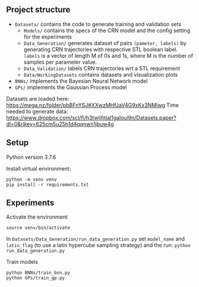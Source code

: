 
## Project structure

- `Datasets/` contains the code to generate training and validation sets
    - `Models/` contains the specs of the CRN model and the config setting for the experiments
    - `Data_Generation/` generates dataset of pairs `(pameter, labels)` by generating CRN trajectories with respective STL boolean label. `labels` is a vector of length M of 0s and 1s, where M is the number of samples per parameter value.
    - `Data_Validation/` labels CRN trajectories wrt a STL requirement
    - `Data/WorkingDatasets` contains datasets and visualization plots
- `BNNs/` implements the Bayesian Neural Network model
- `GPs/` implements the Gaussian Process model

Datasets are loaded here: https://mega.nz/folder/pbBFnYSJ#XXwzMHfJaV4G9xKx3NMIwg
Time needed to generate data: https://www.dropbox.com/scl/fi/h3twljfitial1galoui9n/Datasets.paper?dl=0&rlkey=625cm5u25h1d4qqnwn1jbuw4g

## Setup

Python version 3.7.6

Install virtual environment:
```
python -m venv venv
pip install -r requirements.txt
```

## Experiments

Activate the environment
```
source venv/bin/activate
```

In `Datasets/Data_Generation/run_data_generation.py` set `model_name` and `latin_flag` (to use a latin hypercube sampling strategy) and the run: `python run_data_generation.py`

Train models
```
python BNNs/train_bnn.py
python GPs/train_gp.py
```
